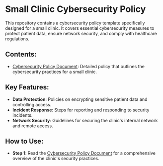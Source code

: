 # Small Clinic Cybersecurity Policy

This repository contains a cybersecurity policy template specifically designed for a small clinic. It covers essential cybersecurity measures to protect patient data, ensure network security, and comply with healthcare regulations.

## Contents:
- [Cybersecurity Policy Document](security-policy.md): Detailed policy that outlines the cybersecurity practices for a small clinic.

## Key Features:
- **Data Protection**: Policies on encrypting sensitive patient data and controlling access.
- **Incident Response**: Steps for reporting and responding to security incidents.
- **Network Security**: Guidelines for securing the clinic's internal network and remote access.

## How to Use:
- **Step 1**: Read the [Cybersecurity Policy Document](security-policy.md) for a comprehensive overview of the clinic's security practices.
